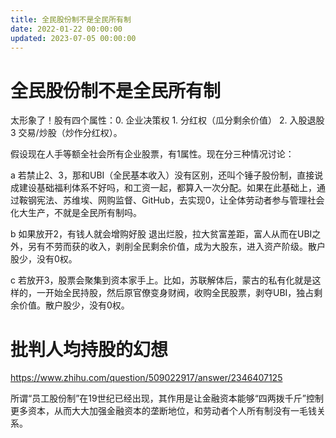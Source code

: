 ```yaml
---
title: 全民股份制不是全民所有制
date: 2022-01-22 00:00:00
updated: 2023-07-05 00:00:00
---
```


# 全民股份制不是全民所有制

太形象了！股有四个属性：0. 企业决策权 1. 分红权（瓜分剩余价值） 2. 入股退股 3 交易/炒股（炒作分红权）。

假设现在人手等额全社会所有企业股票，有1属性。现在分三种情况讨论：

a 若禁止2、3，那和UBI（全民基本收入）没有区别，还叫个锤子股份制，直接说成建设基础福利体系不好吗，和工资一起，都算入一次分配。如果在此基础上，通过鞍钢宪法、苏维埃、网购监督、GitHub，去实现0，让全体劳动者参与管理社会化大生产，不就是全民所有制吗。

b 如果放开2，有钱人就会增购好股 退出烂股，拉大贫富差距，富人从而在UBI之外，另有不劳而获的收入，剥削全民剩余价值，成为大股东，进入资产阶级。散户股少，没有0权。

c 若放开3，股票会聚集到资本家手上。比如，苏联解体后，蒙古的私有化就是这样的，一开始全民持股，然后原官僚变身财阀，收购全民股票，剥夺UBI，独占剩余价值。散户股少，没有0权。

# 批判人均持股的幻想

https://www.zhihu.com/question/509022917/answer/2346407125

所谓“员工股份制”在19世纪已经出现，其作用是让金融资本能够“四两拨千斤”控制更多资本，从而大大加强金融资本的垄断地位，和劳动者个人所有制没有一毛钱关系。

